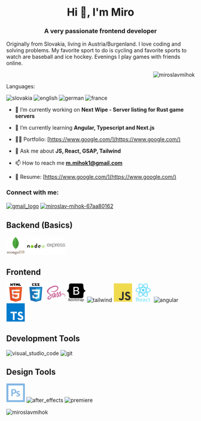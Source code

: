 <h1 align="center">Hi 👋, I'm Miro</h1>
<h3 align="center">A very passionate frontend developer</h3>
<p>Originally from Slovakia, living in Austria/Burgenland. I love coding and solving problems. My favorite sport to do is cycling and favorite sports to watch are baseball and ice hockey. Evenings I play games with friends online.</p>

<p align="right"> <img src="https://komarev.com/ghpvc/?username=miroslavmihok&label=Profile%20views&color=0e75b6&style=flat" alt="miroslavmihok" /> </p>

Languages:
<p align="left">
  <img src="https://de.wikipedia.org/wiki/Slowakei#/media/Datei:Flag_of_Slovakia.svg" alt="slovakia" width="50" height="30"/>
  <img src="https://de.wikipedia.org/wiki/Vereinigtes_K%C3%B6nigreich#/media/Datei:Flag_of_the_United_Kingdom_(3-5).svg" alt="english" width="50" height="30"/>
  <img src="https://upload.wikimedia.org/wikipedia/commons/b/ba/Flag_of_Germany.svg" alt="german" width="50" height="30"/>
  <img src="https://de.wikipedia.org/wiki/Frankreich#/media/Datei:Flag_of_France_(1794%E2%80%931815,_1830%E2%80%931974).svg" alt="france" width="50" height="30"/>
</p>

- 🔭 I’m currently working on **Next Wipe - Server listing for Rust game servers**

- 🌱 I’m currently learning **Angular, Typescript and Next.js**

- 👨‍💻 Portfolio: [https://www.google.com/](https://www.google.com/)

- 💬 Ask me about **JS, React, GSAP, Tailwind**

- 📫 How to reach me **m.mihok1@gmail.com**

- 📄 Resume: [https://www.google.com/](https://www.google.com/)

<h3 align="left">Connect with me:</h3>
<p align="left">
  <a href='mailto:m.mihok1@gmail.com' target="blank"><img align="center" src="https://upload.wikimedia.org/wikipedia/commons/7/7e/Gmail_icon_%282020%29.svg" alt="gmail_logo" width="50" height="50"/></a>
<a href="https://linkedin.com/in/miroslav-mihok-67aa80162" target="blank"><img align="center" src="https://raw.githubusercontent.com/rahuldkjain/github-profile-readme-generator/master/src/images/icons/Social/linked-in-alt.svg" alt="miroslav-mihok-67aa80162" height="50" width="50" /></a>
</p>

## Backend (Basics)
<p align="left">
  <img src="https://raw.githubusercontent.com/devicons/devicon/master/icons/mongodb/mongodb-original-wordmark.svg" alt="mongodb" width="50" height="50"/> 
  <img src="https://raw.githubusercontent.com/devicons/devicon/master/icons/nodejs/nodejs-original-wordmark.svg" alt="nodejs" width="50" height="50"/> 
  <img src="https://raw.githubusercontent.com/devicons/devicon/master/icons/express/express-original-wordmark.svg" alt="express" width="50" height="50"/>
</p>

## Frontend
<p align="left"> 
  <img src="https://raw.githubusercontent.com/devicons/devicon/master/icons/html5/html5-original-wordmark.svg" alt="html5" width="50" height="50"/>
  <img src="https://raw.githubusercontent.com/devicons/devicon/master/icons/css3/css3-original-wordmark.svg" alt="css3" width="50" height="50"/>
  <img src="https://raw.githubusercontent.com/devicons/devicon/master/icons/sass/sass-original.svg" alt="sass" width="50" height="50"/>
  <img src="https://raw.githubusercontent.com/devicons/devicon/master/icons/bootstrap/bootstrap-plain-wordmark.svg" alt="bootstrap" width="50" height="50"/>
  <img src="https://www.vectorlogo.zone/logos/tailwindcss/tailwindcss-icon.svg" alt="tailwind" width="50" height="50"/>
  <img src="https://raw.githubusercontent.com/devicons/devicon/master/icons/javascript/javascript-original.svg" alt="javascript" width="50" height="50"/>
  <img src="https://raw.githubusercontent.com/devicons/devicon/master/icons/react/react-original-wordmark.svg" alt="react" width="50" height="50"/>
  <img src="https://angular.io/assets/images/logos/angular/angular.svg" alt="angular" width="50" height="50"/>
  <img src="https://raw.githubusercontent.com/devicons/devicon/master/icons/typescript/typescript-original.svg" alt="typescript" width="50" height="50"/>
</p>

## Development Tools
<p align="left">
  <img src="https://upload.wikimedia.org/wikipedia/commons/9/9a/Visual_Studio_Code_1.35_icon.svg" alt="visual_studio_code" width="50" height="50"/>
  <img src="https://www.vectorlogo.zone/logos/git-scm/git-scm-icon.svg" alt="git" width="50" height="50"/>
</p>


## Design Tools
<p align="left">
  <img src="https://raw.githubusercontent.com/devicons/devicon/master/icons/photoshop/photoshop-line.svg" alt="photoshop" width="50" height="50"/>
  <img src="https://upload.wikimedia.org/wikipedia/commons/c/cb/Adobe_After_Effects_CC_icon.svg" alt="after_effects" width="50" height="50"/>
  <img src="https://upload.wikimedia.org/wikipedia/commons/4/40/Adobe_Premiere_Pro_CC_icon.svg" alt="premiere" width="50" height="50"/>
</p>

<p><img align="center" src="https://github-readme-stats.vercel.app/api/top-langs?username=miroslavmihok&show_icons=true&locale=en&layout=compact" alt="miroslavmihok" /></p>
